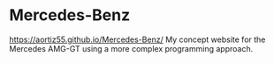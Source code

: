 # Mercedes-Benz
https://aortiz55.github.io/Mercedes-Benz/
My concept website for the Mercedes AMG-GT using a more complex programming approach.
